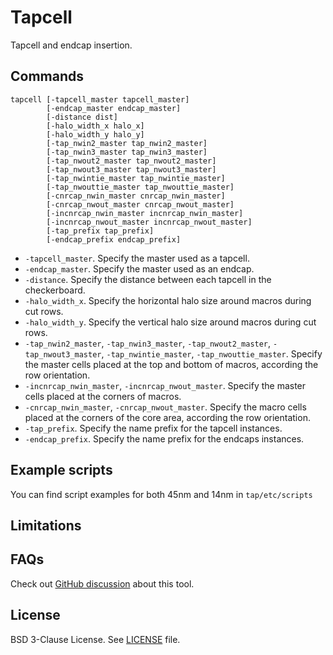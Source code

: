 # Tapcell

Tapcell and endcap insertion.

## Commands

```
tapcell [-tapcell_master tapcell_master]
        [-endcap_master endcap_master]
        [-distance dist]
        [-halo_width_x halo_x]
        [-halo_width_y halo_y]
        [-tap_nwin2_master tap_nwin2_master]
        [-tap_nwin3_master tap_nwin3_master]
        [-tap_nwout2_master tap_nwout2_master]
        [-tap_nwout3_master tap_nwout3_master]
        [-tap_nwintie_master tap_nwintie_master]
        [-tap_nwouttie_master tap_nwouttie_master]
        [-cnrcap_nwin_master cnrcap_nwin_master]
        [-cnrcap_nwout_master cnrcap_nwout_master]
        [-incnrcap_nwin_master incnrcap_nwin_master]
        [-incnrcap_nwout_master incnrcap_nwout_master]
        [-tap_prefix tap_prefix]
        [-endcap_prefix endcap_prefix]
```

- `-tapcell_master`. Specify the master used as a tapcell.
- `-endcap_master`. Specify the master used as an endcap.
- `-distance`. Specify the distance between each tapcell in the checkerboard.
- `-halo_width_x`. Specify the horizontal halo size around macros during cut rows.
- `-halo_width_y`. Specify the vertical halo size around macros during cut rows.
- `-tap_nwin2_master`, `-tap_nwin3_master`, `-tap_nwout2_master`,
`-tap_nwout3_master`, `-tap_nwintie_master`, `-tap_nwouttie_master`.
Specify the master cells placed at the top and bottom of macros, according the
row orientation.
- `-incnrcap_nwin_master`, `-incnrcap_nwout_master`. Specify the master cells
placed at the corners of macros.
- `-cnrcap_nwin_master`, `-cnrcap_nwout_master`. Specify the macro cells placed
at the corners of the core area, according the row orientation.
- `-tap_prefix`. Specify the name prefix for the tapcell instances.
- `-endcap_prefix`. Specify the name prefix for the endcaps instances.

## Example scripts

You can find script examples for both 45nm and 14nm in
`tap/etc/scripts`


## Limitations

## FAQs

Check out [GitHub discussion](https://github.com/The-OpenROAD-Project/OpenROAD/discussions/categories/q-a?discussions_q=category%3AQ%26A+tap+in%3Atitle)
about this tool.

## License

BSD 3-Clause License. See [LICENSE](LICENSE) file.
